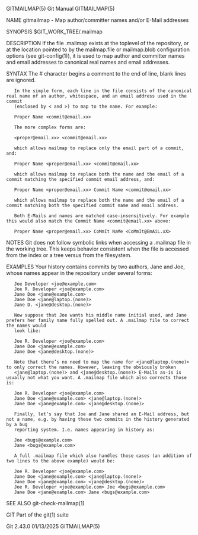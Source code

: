 GITMAILMAP(5)								  Git Manual								 GITMAILMAP(5)

NAME
       gitmailmap - Map author/committer names and/or E-Mail addresses

SYNOPSIS
       $GIT_WORK_TREE/.mailmap

DESCRIPTION
       If the file .mailmap exists at the toplevel of the repository, or at the location pointed to by the mailmap.file or mailmap.blob configuration options
       (see git-config(1)), it is used to map author and committer names and email addresses to canonical real names and email addresses.

SYNTAX
       The # character begins a comment to the end of line, blank lines are ignored.

       In the simple form, each line in the file consists of the canonical real name of an author, whitespace, and an email address used in the commit
       (enclosed by < and >) to map to the name. For example:

	   Proper Name <commit@email.xx>

       The more complex forms are:

	   <proper@email.xx> <commit@email.xx>

       which allows mailmap to replace only the email part of a commit, and:

	   Proper Name <proper@email.xx> <commit@email.xx>

       which allows mailmap to replace both the name and the email of a commit matching the specified commit email address, and:

	   Proper Name <proper@email.xx> Commit Name <commit@email.xx>

       which allows mailmap to replace both the name and the email of a commit matching both the specified commit name and email address.

       Both E-Mails and names are matched case-insensitively. For example this would also match the Commit Name <commit@email.xx> above:

	   Proper Name <proper@email.xx> CoMmIt NaMe <CoMmIt@EmAiL.xX>

NOTES
       Git does not follow symbolic links when accessing a .mailmap file in the working tree. This keeps behavior consistent when the file is accessed from
       the index or a tree versus from the filesystem.

EXAMPLES
       Your history contains commits by two authors, Jane and Joe, whose names appear in the repository under several forms:

	   Joe Developer <joe@example.com>
	   Joe R. Developer <joe@example.com>
	   Jane Doe <jane@example.com>
	   Jane Doe <jane@laptop.(none)>
	   Jane D. <jane@desktop.(none)>

       Now suppose that Joe wants his middle name initial used, and Jane prefers her family name fully spelled out. A .mailmap file to correct the names would
       look like:

	   Joe R. Developer <joe@example.com>
	   Jane Doe <jane@example.com>
	   Jane Doe <jane@desktop.(none)>

       Note that there’s no need to map the name for <jane@laptop.(none)> to only correct the names. However, leaving the obviously broken
       <jane@laptop.(none)> and <jane@desktop.(none)> E-Mails as-is is usually not what you want. A .mailmap file which also corrects those is:

	   Joe R. Developer <joe@example.com>
	   Jane Doe <jane@example.com> <jane@laptop.(none)>
	   Jane Doe <jane@example.com> <jane@desktop.(none)>

       Finally, let’s say that Joe and Jane shared an E-Mail address, but not a name, e.g. by having these two commits in the history generated by a bug
       reporting system. I.e. names appearing in history as:

	   Joe <bugs@example.com>
	   Jane <bugs@example.com>

       A full .mailmap file which also handles those cases (an addition of two lines to the above example) would be:

	   Joe R. Developer <joe@example.com>
	   Jane Doe <jane@example.com> <jane@laptop.(none)>
	   Jane Doe <jane@example.com> <jane@desktop.(none)>
	   Joe R. Developer <joe@example.com> Joe <bugs@example.com>
	   Jane Doe <jane@example.com> Jane <bugs@example.com>

SEE ALSO
       git-check-mailmap(1)

GIT
       Part of the git(1) suite

Git 2.43.0								  01/13/2025								 GITMAILMAP(5)
